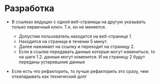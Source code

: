 # Разработка

- В ссылках ведущих с одной веб-страницы на другую указывать только первичный ключ. Т.к. он не меняется.
  - Допустим пользователь находится на веб-странице 1.
  - Находится на странице в течении 5 минут.
  - Далее нажимает на ссылку и переходит на страницу 2. 
  - Если в ссылке передавать данные которые могут измениться, то на шаге 1.2. данные могут изменится. И на страницу 2 будут переданы устаревшние данные

- Если есть что рефакторить, то лучше рефакторить это сразу, чем откаладывать как технический долг
